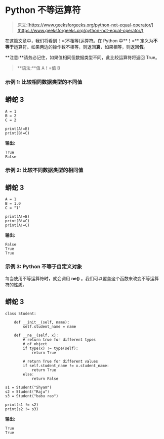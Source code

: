 # Python 不等运算符

> 原文:[https://www.geeksforgeeks.org/python-not-equal-operator/](https://www.geeksforgeeks.org/python-not-equal-operator/)

在这篇文章中，我们将看到！=(不相等)运算符。在 Python 中**！=** 定义为**不等于**运算符。如果两边的操作数不相等，则返回**真**，如果相等，则返回**假**。

**注意:**请务必记住，如果值相同但数据类型不同，此比较运算符将返回 True。

> **语法:**值 A！=值 B

### **示例 1:** 比较相同数据类型的不同值

## 蟒蛇 3

```
A = 1
B = 2
C = 2

print(A!=B)
print(B!=C)
```

**输出:**

```
True
False
```

### **示例 2:** 比较不同数据类型的相同值

## 蟒蛇 3

```
A = 1
B = 1.0
C = "1"

print(A!=B)
print(B!=C)
print(A!=C)
```

**输出:**

```
False
True
True
```

### 示例 3: Python 不等于自定义对象

每当使用不等运算符时，就会调用 **__ne__()** 。我们可以覆盖这个函数来改变不等运算符的性质。

## 蟒蛇 3

```
class Student:

    def __init__(self, name):
        self.student_name = name

    def __ne__(self, x):
        # return true for different types
        # of object
        if type(x) != type(self):
            return True

        # return True for different values
        if self.student_name != x.student_name:
            return True
        else:
            return False

s1 = Student("Shyam")
s2 = Student("Raju")
s3 = Student("babu rao")

print(s1 != s2)
print(s2 != s3)
```

**输出:**

```
True
True
```